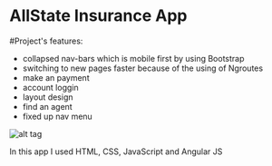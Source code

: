 #  AllState Insurance App 
#Project's features:
- collapsed nav-bars which is mobile first by using Bootstrap
- switching to new pages faster because of the using of Ngroutes 
- make an payment
- account loggin
- layout design
- find an agent
- fixed up nav menu

![alt tag](images/website-layout.png)

In this app I  used HTML, CSS, JavaScript and Angular JS
